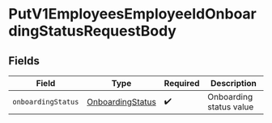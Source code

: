 # PutV1EmployeesEmployeeIdOnboardingStatusRequestBody


## Fields

| Field                                                           | Type                                                            | Required                                                        | Description                                                     |
| --------------------------------------------------------------- | --------------------------------------------------------------- | --------------------------------------------------------------- | --------------------------------------------------------------- |
| `onboardingStatus`                                              | [OnboardingStatus](../../models/operations/OnboardingStatus.md) | :heavy_check_mark:                                              | Onboarding status value                                         |
